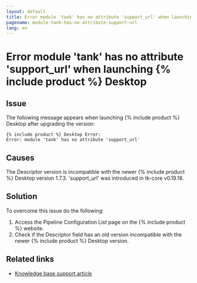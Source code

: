 ```yaml
---
layout: default
title: Error module 'tank' has no attribute 'support_url' when launching {% include product %} Desktop
pagename: module-tank-has-no-attribute-support-url
lang: en
---
```


# Error module 'tank' has no attribute 'support_url' when launching {% include product %} Desktop

## Issue

The following message appears when launching {% include product %} Desktop after upgrading the version:

```
{% include product %} Desktop Error:
Error: module 'tank' has no attribute 'support_url'
```

## Causes

The Descriptor version is incompatible with the newer {% include product %} Desktop version 1.7.3.
'support_url' was introduced in tk-core v0.19.18.

## Solution

To overcome this issue do the following:

1. Access the Pipeline Configuration List page on the {% include product %} website.
2. Check if the Descriptor field has an old version incompatible with the newer {% include product %} Desktop version.

## Related links

- [Knowledge base support article](https://knowledge.autodesk.com/support/shotgrid/troubleshooting/caas/sfdcarticles/sfdcarticles/Error-module-tank-has-no-attribute-support-url-when-launching-ShotGrid-Desktop.html)

